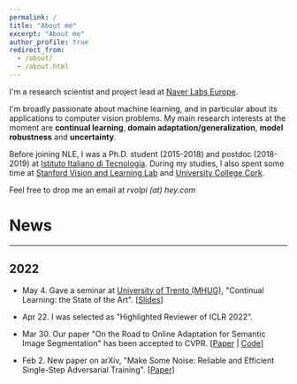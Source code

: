 ```yaml
---
permalink: /
title: "About me"
excerpt: "About me"
author_profile: true
redirect_from: 
  - /about/
  - /about.html
---
```


I'm a research scientist and project lead at [Naver Labs Europe](https://europe.naverlabs.com/).

I'm broadly passionate about machine learning, and in particular about its applications to computer vision problems. My main research interests at the moment are **continual learning**, **domain adaptation/generalization**, **model robustness** and **uncertainty**.

Before joining NLE, I was a Ph.D. student (2015-2018) and postdoc (2018-2019) at [Istituto Italiano di Tecnologia](https://www.iit.it). During my studies, I also spent some time at [Stanford Vision and Learning Lab](http://svl.stanford.edu/) and [University College Cork](https://www.ucc.ie/en/).

Feel free to drop me an email at *rvolpi (at) hey.com*

# News

---

## 2022

- May 4. Gave a seminar at [University of Trento (MHUG)](http://mhug.disi.unitn.it/), "Continual Learning: the State of the Art". [[Slides](https://github.com/ricvolpi/ricvolpi.github.io/blob/master/continual_learning_seminar.pptx)] 

- Apr 22. I was selected as "Highlighted Reviewer of ICLR 2022".

- Mar 30. Our paper "On the Road to Online Adaptation for Semantic Image Segmentation" has been accepted to CVPR. [[Paper](https://arxiv.org/abs/2203.16195) | [Code](https://github.com/naver/oasis)]

- Feb 2. New paper on arXiv, "Make Some Noise: Reliable and Efficient Single-Step Adversarial Training". [[Paper](https://arxiv.org/abs/2202.01181)]
